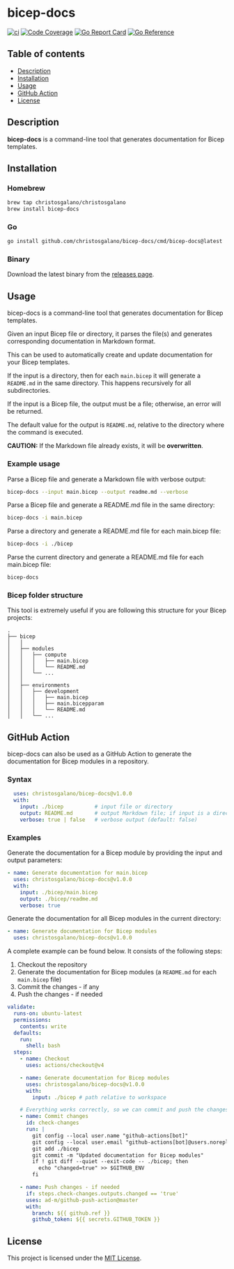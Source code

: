 # bicep-docs

[![ci](https://github.com/christosgalano/bicep-docs/actions/workflows/ci.yaml/badge.svg?branch=main&event=push)](https://github.com/christosgalano/bicep-docs/actions/workflows/ci.yaml)
[![Code Coverage](https://img.shields.io/badge/coverage-87.8%25-31C754)](https://img.shields.io/badge/coverage-87.8%25-31C754)
[![Go Report Card](https://goreportcard.com/badge/github.com/christosgalano/bicep-docs)](https://goreportcard.com/report/github.com/christosgalano/bicep-docs)
[![Go Reference](https://pkg.go.dev/badge/github.com/christosgalano/bicep-docs.svg)](https://pkg.go.dev/github.com/christosgalano/bicep-docs)

## Table of contents

- [Description](#description)
- [Installation](#installation)
- [Usage](#usage)
- [GitHub Action](#github-action)
- [License](#license)

## Description

**bicep-docs** is a command-line tool that generates documentation for Bicep templates.

## Installation

### Homebrew

```bash
brew tap christosgalano/christosgalano
brew install bicep-docs
```

### Go

```bash
go install github.com/christosgalano/bicep-docs/cmd/bicep-docs@latest
```

### Binary

Download the latest binary from the [releases page](https://github.com/christosgalano/bicep-docs/releases/latest).

## Usage

bicep-docs is a command-line tool that generates documentation for Bicep templates.

Given an input Bicep file or directory, it parses the file(s) and generates corresponding documentation in Markdown format.

This can be used to automatically create and update documentation for your Bicep templates.

If the input is a directory, then for each `main.bicep` it will generate a `README.md` in the same directory. This happens recursively for all subdirectories.

If the input is a Bicep file, the output must be a file; otherwise, an error will be returned.

The default value for the output is `README.md`, relative to the directory where the command is executed.

**CAUTION:** If the Markdown file already exists, it will be **overwritten**.

### Example usage

Parse a Bicep file and generate a Markdown file with verbose output:

```bash
bicep-docs --input main.bicep --output readme.md --verbose
```

Parse a Bicep file and generate a README.md file in the same directory:

```bash
bicep-docs -i main.bicep
```

Parse a directory and generate a README.md file for each main.bicep file:

```bash
bicep-docs -i ./bicep
```

Parse the current directory and generate a README.md file for each main.bicep file:

```bash
bicep-docs
```

### Bicep folder structure

This tool is extremely useful if you are following this structure for your Bicep projects:

```text
.
├── bicep
│   │
│   ├── modules
│   │   ├── compute
│   │   │   ├── main.bicep
│   │   │   └── README.md
│   │   └── ...
│   │
│   ├── environments
│   │   ├── development
│   │   │   ├── main.bicep
│   │   │   ├── main.bicepparam
│   │   │   └── README.md
│   │   └── ...
```

## GitHub Action

bicep-docs can also be used as a GitHub Action to generate the documentation for Bicep modules in a repository.

### Syntax

```yaml
  uses: christosgalano/bicep-docs@v1.0.0
  with:
    input: ./bicep          # input file or directory
    output: README.md       # output Markdown file; if input is a directory, this parameter is ignored
    verbose: true | false   # verbose output (default: false)
```

### Examples

Generate the documentation for a Bicep module by providing the input and output parameters:

```yaml
- name: Generate documentation for main.bicep
  uses: christosgalano/bicep-docs@v1.0.0
  with:
    input: ./bicep/main.bicep
    output: ./bicep/readme.md
    verbose: true
```

Generate the documentation for all Bicep modules in the current directory:

```yaml
- name: Generate documentation for Bicep modules
  uses: christosgalano/bicep-docs@v1.0.0
```

A complete example can be found below. It consists of the following steps:

1. Checkout the repository
2. Generate the documentation for Bicep modules (a `README.md` for each `main.bicep` file)
3. Commit the changes - if any
4. Push the changes - if needed

```yaml
validate:
  runs-on: ubuntu-latest
  permissions:
    contents: write
  defaults:
    run:
      shell: bash
  steps:
    - name: Checkout
      uses: actions/checkout@v4

    - name: Generate documentation for Bicep modules
      uses: christosgalano/bicep-docs@v1.0.0
      with:
        input: ./bicep # path relative to workspace

    # Everything works correctly, so we can commit and push the changes - if any.
    - name: Commit changes
      id: check-changes
      run: |
        git config --local user.name "github-actions[bot]"
        git config --local user.email "github-actions[bot]@users.noreply.github.com"
        git add ./bicep
        git commit -m "Updated documentation for Bicep modules"
        if ! git diff --quiet --exit-code -- ./bicep; then
          echo "changed=true" >> $GITHUB_ENV
        fi

    - name: Push changes - if needed
      if: steps.check-changes.outputs.changed == 'true'
      uses: ad-m/github-push-action@master
      with:
        branch: ${{ github.ref }}
        github_token: ${{ secrets.GITHUB_TOKEN }}
```

## License

This project is licensed under the [MIT License](LICENSE).
